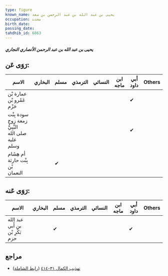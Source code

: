 ```yaml
---
type: figure
known_name: يحيى بن عبد الله بن عبد الرحمن بن سعد
occupation: محدث
birth_date:
passing_date:
tahdhib_id: 6863
---
```

##### يحيى بن عبد الله بن عبد الرحمن الأنصاري النجاري

## رَوَى عَن:
| الاسم                                             | البخاري | مسلم | الترمذي | النسائي | ابن ماجه | أبي داود | Others |
| ------------------------------------------------- | ------- | ---- | ------- | ------- | -------- | -------- | ------ |
| عمارة بْن عَمْرو بْن حَزْم                        |         |      |         |         |          | ✔        |        |
| سودة بِنْت زمعة زوج النَّبِيُّ صلى الله عليه وسلم |         |      |         |         |          | ✔        |        |
| أم هِشَام بِنْت حارثة بْن النعمان                 |         | ✔    |         |         |          |          |        |
## رَوَى عَنه:
| الاسم                           | البخاري | مسلم | الترمذي | النسائي | ابن ماجه | أبي داود | Others |
| ------------------------------- | ------- | ---- | ------- | ------- | -------- | -------- | ------ |
| عبد الله بن أَبي بَكْرِ بْن حزم |         | ✔    |         |         |          | ✔        |        |
## مراجع
- [تهذيب الكمال ٣١-٤١٤](obsidian://open?vault=Tahdhib-al-Kamal&file=Figures/٦٨٦٣-يحيى%20بن%20عبد%20الله%20بن%20عبد%20الرحمن%20الأنصاري%20النجاري) ([رابط الشاملة](https://shamela.ws/book/3722/16962))